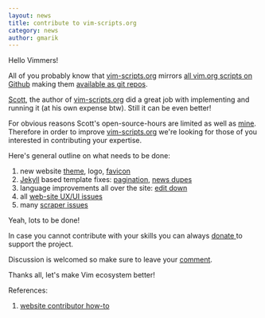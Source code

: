 ```yaml
---
layout: news
title: contribute to vim-scripts.org
category: news
author: gmarik
---
```


Hello Vimmers!

All of you probably know that [vim-scripts.org] mirrors [all vim.org scripts on Github](http://vim-scripts.org/vim/scripts.html) making them [available as git repos](https://github.com/vim-scripts).

[Scott](https://github.com/bronson), the author of [vim-scripts.org](http://vim-scripts.org) did a great job with implementing and running it (at his own expense btw).  Still it can be even better!

For obvious reasons Scott's open-source-hours are limited as well as [mine](http://github.com/gmarik).
Therefore in order to improve [vim-scripts.org] we're looking for those of you interested in contributing your expertise.

Here's general outline on what needs to be done:

1. new website [theme](https://github.com/vim-scraper/vim-scraper.github.com/issues/9), logo, [favicon](https://github.com/vim-scraper/vim-scraper.github.com/issues/10)
2. [Jekyll](http://github.com/mojobmo/jekyll) based template fixes: [pagination](https://github.com/vim-scraper/vim-scraper.github.com/issues/6), [news dupes](https://github.com/vim-scraper/vim-scraper.github.com/issues/7)
3. language improvements all over the site: [edit down](https://github.com/vim-scraper/vim-scraper.github.com/issues/2)
4. all [web-site UX/UI issues](https://github.com/vim-scraper/vim-scraper.github.com/issues)
5. many [scraper issues](https://github.com/vim-scraper/vim-scraper/issues)

Yeah, lots to be done!

In case you cannot contribute with your skills you can always [ donate ](https://www.paypal.com/cgi-bin/webscr?cmd=_s-xclick&hosted_button_id=TPRYUWB49GUAU) to support the project.

Discussion is welcomed so make sure to leave your [comment](#comments).

Thanks all, let's make Vim ecosystem better!

References:

1. [website contributor how-to](https://github.com/vim-scraper/vim-scripts/wiki/Contribute)




[vim-scripts.org]:http://vim-scripts.org

